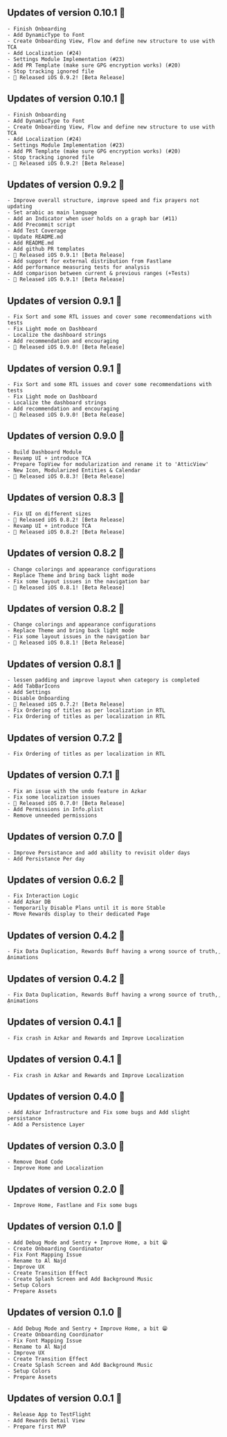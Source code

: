 ## Updates of version 0.10.1 🚀
    - Finish Onboarding
    - Add DynamicType to Font
    - Create Onboarding View, Flow and define new structure to use with TCA
    - Add Localization (#24)
    - Settings Module Implementation (#23)
    - Add PR Template (make sure GPG encryption works) (#20)
    - Stop tracking ignored file
    - 🚀 Released iOS 0.9.2! [Beta Release]

## Updates of version 0.10.1 🚀
    - Finish Onboarding
    - Add DynamicType to Font
    - Create Onboarding View, Flow and define new structure to use with TCA
    - Add Localization (#24)
    - Settings Module Implementation (#23)
    - Add PR Template (make sure GPG encryption works) (#20)
    - Stop tracking ignored file
    - 🚀 Released iOS 0.9.2! [Beta Release]

## Updates of version 0.9.2 🚀
    - Improve overall structure, improve speed and fix prayers not updating
    - Set arabic as main language
    - Add an Indicator when user holds on a graph bar (#11)
    - Add Precommit script
    - Add Test Coverage
    - Update README.md
    - Add README.md
    - Add github PR templates
    - 🚀 Released iOS 0.9.1! [Beta Release]
    - Add support for external distribution from Fastlane
    - Add performance measuring tests for analysis
    - Add comparison between current & previous ranges (+Tests)
    - 🚀 Released iOS 0.9.1! [Beta Release]

## Updates of version 0.9.1 🚀
    - Fix Sort and some RTL issues and cover some recommendations with tests
    - Fix Light mode on Dashboard
    - Localize the dashboard strings
    - Add recommendation and encouraging
    - 🚀 Released iOS 0.9.0! [Beta Release]

## Updates of version 0.9.1 🚀
    - Fix Sort and some RTL issues and cover some recommendations with tests
    - Fix Light mode on Dashboard
    - Localize the dashboard strings
    - Add recommendation and encouraging
    - 🚀 Released iOS 0.9.0! [Beta Release]

## Updates of version 0.9.0 🚀
    - Build Dashboard Module
    - Revamp UI + introduce TCA
    - Prepare TopView for modularization and rename it to 'AtticView'
    - New Icon, Modularized Entities & Calendar
    - 🚀 Released iOS 0.8.3! [Beta Release]

## Updates of version 0.8.3 🚀
    - Fix UI on different sizes
    - 🚀 Released iOS 0.8.2! [Beta Release]
    - Revamp UI + introduce TCA
    - 🚀 Released iOS 0.8.2! [Beta Release]

## Updates of version 0.8.2 🚀
    - Change colorings and appearance configurations
    - Replace Theme and bring back light mode
    - Fix some layout issues in the navigation bar
    - 🚀 Released iOS 0.8.1! [Beta Release]

## Updates of version 0.8.2 🚀
    - Change colorings and appearance configurations
    - Replace Theme and bring back light mode
    - Fix some layout issues in the navigation bar
    - 🚀 Released iOS 0.8.1! [Beta Release]

## Updates of version 0.8.1 🚀
    - lessen padding and improve layout when category is completed
    - Add TabBarIcons
    - Add Settings
    - Disable Onboarding
    - 🚀 Released iOS 0.7.2! [Beta Release]
    - Fix Ordering of titles as per localization in RTL
    - Fix Ordering of titles as per localization in RTL

## Updates of version 0.7.2 🚀
    - Fix Ordering of titles as per localization in RTL

## Updates of version 0.7.1 🚀
    - Fix an issue with the undo feature in Azkar
    - Fix some localization issues
    - 🚀 Released iOS 0.7.0! [Beta Release]
    - Add Permissions in Info.plist
    - Remove unneeded permissions

## Updates of version 0.7.0 🚀
    - Improve Persistance and add ability to revisit older days
    - Add Persistance Per day

## Updates of version 0.6.2 🚀
    - Fix Interaction Logic
    - Add Azkar DB
    - Temporarily Disable Plans until it is more Stable
    - Move Rewards display to their dedicated Page

## Updates of version 0.4.2 🚀
    - Fix Data Duplication, Rewards Buff having a wrong source of truth, ِAnimations

## Updates of version 0.4.2 🚀
    - Fix Data Duplication, Rewards Buff having a wrong source of truth, ِAnimations

## Updates of version 0.4.1 🚀
    - Fix crash in Azkar and Rewards and Improve Localization

## Updates of version 0.4.1 🚀
    - Fix crash in Azkar and Rewards and Improve Localization

## Updates of version 0.4.0 🚀
    - Add Azkar Infrastructure and Fix some bugs and Add slight persistance
    - Add a Persistence Layer

## Updates of version 0.3.0 🚀
    - Remove Dead Code
    - Improve Home and Localization

## Updates of version 0.2.0 🚀
    - Improve Home, Fastlane and Fix some bugs

## Updates of version 0.1.0 🚀
    - Add Debug Mode and Sentry + Improve Home, a bit 😁
    - Create Onboarding Coordinator
    - Fix Font Mapping Issue
    - Rename to Al Najd
    - Improve UX
    - Create Transition Effect
    - Create Splash Screen and Add Background Music
    - Setup Colors
    - Prepare Assets

## Updates of version 0.1.0 🚀
    - Add Debug Mode and Sentry + Improve Home, a bit 😁
    - Create Onboarding Coordinator
    - Fix Font Mapping Issue
    - Rename to Al Najd
    - Improve UX
    - Create Transition Effect
    - Create Splash Screen and Add Background Music
    - Setup Colors
    - Prepare Assets

## Updates of version 0.0.1 🚀
    - Release App to TestFlight
    - Add Rewards Detail View
    - Prepare first MVP